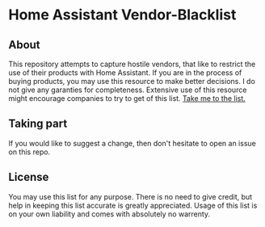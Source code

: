 # Home Assistant Vendor-Blacklist

## About
This repository attempts to capture hostile vendors, that like to restrict the use of their products with Home Assistant. If you are in the process of buying products, you may use this resource to make better decisions. I do not give any garanties for completeness. Extensive use of this resource might encourage companies to try to get of this list.
[Take me to the list.](data/vendors.md)

## Taking part
If you would like to suggest a change, then don't hesitate to open an issue on this repo.

## License
You may use this list for any purpose. There is no need to give credit, but help in keeping this list accurate is greatly appreciated. Usage of this list is on your own liability and comes with absolutely no warrenty.